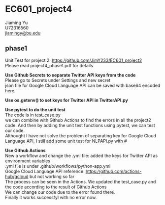 # EC601_project4
Jiaming Yu     
U72316560  
jiamingy@bu.edu  

## phase1
Unit Test for project 2: https://github.com/JimY233/EC601_project2  
Please read project4_phase1.pdf for details  

**Use Github Secrets to separate Twitter API keys from the code**  
Please go to Secrets under Settings and new secret  
json file for Google Cloud Language API can be saved with base64 encoded here.  

**Use os.getenv() to set keys for Twitter API in TwitterAPI.py**  

**Use pytest to do the unit test**  
The code is in test_case.py   
we can combine with Github Actions to find the errors in all the project2 code. And then by adding the unit test functions using pytest, we can test our code.  
Althought I have not solve the problem of separating key for Google Cloud Language API, I still add some unit test for NLPAPI.py with #  

**Use Github Actions**   
New a workflow and change the .yml file: added the keys for Twitter API as environment variables  
.yml file is under .github/workflows/python-app.yml  
Google Cloud Language API reference: https://github.com/actions-hub/gcloud but not working so far  
The process can be seen in the Actions. We updated the test_case.py and the code according to the result of Github Actions  
We can change our code due to the error found there.  
Finally it works successfyl with no error now.  
